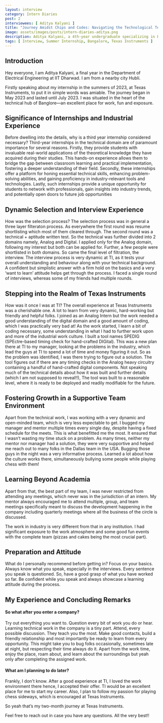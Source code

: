 ```yaml
---
layout: interview
category: Intern Diaries
post: 2
interviewees: [ Aditya Kalyani ]
title: "Journey Amidst Chips and Codes: Navigating the Technological Terrain"
image: assets/images/posts/intern-diaries-aditya.png
description: Aditya Kalyani, a 4th-year undergraduate specializing in Electrical Engineering, shares his insightful journey of a summer internship at Texas Instruments in Bangalore, Karnataka. Throughout this transformative tenure, Aditya played a pivotal role in crafting an innovative tool known as "SPEDIG (SPEctre-based timing check for hand-crafted DIGital).
tags: [ Interview, Summer Internship, Bangalore, Texas Instruments ]
---
```


## Introduction
Hey everyone, I am Aditya Kalyani, a final year in the Department of Electrical Engineering at IIT Dharwad. I am from a nearby city Hubli. 

Firstly speaking about my internship in the summers of 2023, at Texas Instruments, to put it in simple words was amiable. The journey began in May 2023 and lasted until July 2023. I was situated in the heart of the technical hub of Banglore—an excellent place for work, fun and exposure. 

## Significance of Internships and Industrial Experience
Before dwelling into the details, why is a third year internship considered necessary? Third-year internships in the technical domain are of paramount importance for several reasons. Firstly, they provide students with invaluable real-world applications of the theoretical knowledge they have acquired during their studies. This hands-on experience allows them to bridge the gap between classroom learning and practical implementation, fostering a deeper understanding of their field. Secondly, these internships offer a platform for honing essential technical skills, enhancing problem-solving abilities, and gaining proficiency in industry-relevant tools and technologies. Lastly, such internships provide a unique opportunity for students to network with professionals, gain insights into industry trends, and potentially open doors to future job opportunities

## Dynamic Selection and Interview Experience 
How was the selection process?
The selection process was in general a three layer filteraton process. As everywhere the first round was resume shortlisting which most of them cleared through. The second round was a technical + aptitude written test. So the technical was further divided into 2 domains namely, Analog and Digital. I applied only for the Analog domain, following my interest but both can be applied for. Further, a few people were shortlisted in both domains. So came the final level of filtration, the interview.
The interview process is very dynamic at TI, as it tests your overall understanding and behaviour along with your technical background. A confident but simplistic answer with a firm hold on the basics and a very ‘want to learn’ attitude helps get through the process. I faced a single round of interviews, whereas some of my friends had multiple rounds. 

## Stepping into the Realm of Texas Instruments
How was it once I was at TI?
The overall experience at Texas Instruments was a cherishable one. A lot to learn from very dynamic, hard-working but friendly and helpful folks. I joined as an Analog Intern but the work needed a good understanding of the digital domain and a good amount of coding, which I was practically very bad at!
As the work started, I learn a bit of coding necessary, some understanding in what I had to further work upon and more of the industrial work culture. 
I built a tool names SPEDIG (SPEctre-based timing check for hand-crafted DIGital). This was a new plan there at TI to my manager, looking at the problems in the industry, which lead the guys at TI to spend a lot of time and money figuring it out. So as the problem was identified, I was there trying to figure out a solution. The tool figures out if there are any timing checks in the Analog heavy circuitry containing a handful of hand-crafted digital components. Not speaking much of the technical details about how it was built and further details (which I am not supposed to reveal!!), The tool was built to a reasonable level, where it is ready to be deployed and readily modifiable for the future. 

## Fostering Growth in a Supportive Team Environment
Apart from the technical work, I was working with a very dynamic and open-minded team, which is very less expectable to get. I bugged my manager and mentor multiple times every single day, despite having a fixed schedule for the meets. This is what benefitted me the most. It ensured that I wasn’t wasting my time stuck on a problem. As many times, neither my mentor nor manager had a solution, they were very supportive and helped me reach out to many folks in the Dallas team in the USA. Bugging those guys in the night was a very informative process. Learned a lot about how the culture works there, simultaneously bullying some people while playing chess with them!

## Learning Beyond Academia
Apart from that, the best part of my team, I was never restricted from attending any meetings, which never was in the jurisdiction of an intern. My mentor always encouraged me to attend multiple, group, and team meetings specifically meant to discuss the development happening in the company including quarterly meetings where all the business of the circle is discussed. 

The work in industry is very different from that in any institution. I had significant exposure to the work atmosphere and some good fun events with the complete team (pizzas and cakes being the most crucial part). 

## Preparation and Attitude
What do I personally recommend before getting in?
Focus on your basics. Always know what you speak, especially in the interviews. Every sentence you speak is questioned. So, have a good grasp of what you have worked so far. Be confident while you speak and always showcase a learning attitude during the process. 

## My Experience and Concluding Remarks
#### So what after you enter a company?
Try out everything you want to. Question every bit of work you do or hear. Learning technical work in the company is a tiny part. Attend, every possible discussion. They teach you the most. Make good contacts, build a friendly relationship and most importantly be ready to learn from every opportunity. This might take you to bug folks occasionally, sometimes late at night, but respecting their time always do it. 
Apart from the work time, enjoy the place, roam about, and learn about the surroundings but yeah only after completing the assigned work. 


#### What am I planning to do later? 
Frankly, I don't know. After a good experience at TI, I loved the work environment there hence, I accepted their offer. TI would be an excellent place for me to start my career. Also, I plan to follow my passion for playing chess sideways, which is encouraged at Texas Instruments.

So yeah that’s my two-month journey at Texas Instruments. 

Feel free to reach out in case you have any questions. All the very best!!
